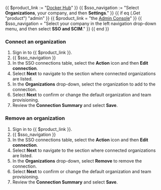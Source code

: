 {{ $product_link := "[Docker Hub](https://hub.docker.com)" }}
{{ $sso_navigation := "Select **Organizations**, your company, and then **Settings**." }}
{{ if eq (.Get "product") "admin" }}
  {{ $product_link = "the [Admin Console](https://admin.docker.com)" }}
  {{ $sso_navigation = "Select your company in the left navigation drop-down menu, and then select **SSO and SCIM**." }}
{{ end }}

### Connect an organization

1. Sign in to {{ $product_link }}.
2. {{ $sso_navigation }}
3. In the SSO connections table, select the **Action** icon and then **Edit connection**.
4. Select **Next** to navigate to the section where connected organizations are listed.
5. In the **Organizations** drop-down, select the organization to add to the connection.
6. Select **Next** to confirm or change the default organization and team provisioning.
7. Review the **Connection Summary** and select **Save**.

### Remove an organization

1. Sign in to {{ $product_link }}.
2. {{ $sso_navigation }}
3. In the SSO connections table, select the **Action** icon and then **Edit connection**.
4. Select **Next** to navigate to the section where connected organizations are listed.
5. In the **Organizations** drop-down, select **Remove** to remove the connection.
6. Select **Next** to confirm or change the default organization and team provisioning.
7. Review the **Connection Summary** and select **Save**.
